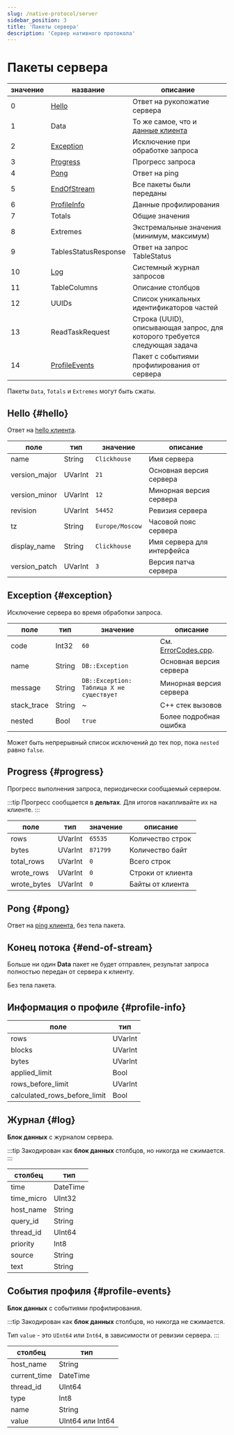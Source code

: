 ```yaml
---
slug: /native-protocol/server
sidebar_position: 3
title: 'Пакеты сервера'
description: 'Сервер нативного протокола'
---
```



# Пакеты сервера

| значение | название                        | описание                                                       |
|----------|---------------------------------|---------------------------------------------------------------|
| 0        | [Hello](#hello)                | Ответ на рукопожатие сервера                                 |
| 1        | Data                            | То же самое, что и [данные клиента](./client.md#data)           |
| 2        | [Exception](#exception)         | Исключение при обработке запроса                             |
| 3        | [Progress](#progress)           | Прогресс запроса                                             |
| 4        | [Pong](#pong)                   | Ответ на ping                                               |
| 5        | [EndOfStream](#end-of-stream)  | Все пакеты были переданы                                     |
| 6        | [ProfileInfo](#profile-info)    | Данные профилирования                                        |
| 7        | Totals                          | Общие значения                                              |
| 8        | Extremes                        | Экстремальные значения (минимум, максимум)                   |
| 9        | TablesStatusResponse            | Ответ на запрос TableStatus                                  |
| 10       | [Log](#log)                     | Системный журнал запросов                                    |
| 11       | TableColumns                    | Описание столбцов                                           |
| 12       | UUIDs                           | Список уникальных идентификаторов частей                     |
| 13       | ReadTaskRequest                 | Строка (UUID), описывающая запрос, для которого требуется следующая задача |
| 14       | [ProfileEvents](#profile-events)| Пакет с событиями профилирования от сервера                 |

Пакеты `Data`, `Totals` и `Extremes` могут быть сжаты.

## Hello {#hello}

Ответ на [hello клиента](./client.md#hello).

| поле          | тип      | значение        | описание               |
|---------------|----------|-----------------|-----------------------|
| name          | String   | `Clickhouse`    | Имя сервера           |
| version_major | UVarInt  | `21`            | Основная версия сервера|
| version_minor | UVarInt  | `12`            | Минорная версия сервера|
| revision      | UVarInt  | `54452`         | Ревизия сервера       |
| tz            | String   | `Europe/Moscow` | Часовой пояс сервера  |
| display_name  | String   | `Clickhouse`    | Имя сервера для интерфейса |
| version_patch | UVarInt  | `3`             | Версия патча сервера  |

## Exception {#exception}

Исключение сервера во время обработки запроса.

| поле        | тип     | значение                                   | описание                 |
|-------------|---------|-------------------------------------------|-------------------------|
| code        | Int32   | `60`                                      | См. [ErrorCodes.cpp][codes]. |
| name        | String  | `DB::Exception`                           | Основная версия сервера |
| message     | String  | `DB::Exception: Таблица X не существует` | Минорная версия сервера |
| stack_trace | String  | ~                                         | C++ стек вызовов       |
| nested      | Bool    | `true`                                    | Более подробная ошибка  |

Может быть непрерывный список исключений до тех пор, пока `nested` равно `false`.

[codes]: https://clickhouse.com/codebrowser/ClickHouse/src/Common/ErrorCodes.cpp.html "Список кодов ошибок"

## Progress {#progress}

Прогресс выполнения запроса, периодически сообщаемый сервером.

:::tip
Прогресс сообщается в **дельтах**. Для итогов накапливайте их на клиенте.
:::

| поле        | тип     | значение   | описание          |
|-------------|---------|------------|-------------------|
| rows        | UVarInt | `65535`    | Количество строк   |
| bytes       | UVarInt | `871799`   | Количество байт    |
| total_rows  | UVarInt | `0`        | Всего строк       |
| wrote_rows  | UVarInt | `0`        | Строки от клиента |
| wrote_bytes | UVarInt | `0`        | Байты от клиента  |

## Pong {#pong}

Ответ на [ping клиента](./client.md#ping), без тела пакета.

## Конец потока {#end-of-stream}

Больше ни один **Data** пакет не будет отправлен, результат запроса полностью передан от сервера к клиенту.

Без тела пакета.

## Информация о профиле {#profile-info}

| поле                         | тип     |
|------------------------------|---------|
| rows                         | UVarInt |
| blocks                       | UVarInt |
| bytes                        | UVarInt |
| applied_limit                | Bool    |
| rows_before_limit            | UVarInt |
| calculated_rows_before_limit | Bool    |

## Журнал {#log}

**Блок данных** с журналом сервера.

:::tip
Закодирован как **блок данных** столбцов, но никогда не сжимается.
:::

| столбец    | тип      |
|------------|----------|
| time       | DateTime |
| time_micro | UInt32   |
| host_name  | String   |
| query_id   | String   |
| thread_id  | UInt64   |
| priority   | Int8     |
| source     | String   |
| text       | String   |

## События профиля {#profile-events}

**Блок данных** с событиями профилирования.

:::tip
Закодирован как **блок данных** столбцов, но никогда не сжимается.

Тип `value` - это `UInt64` или `Int64`, в зависимости от ревизии сервера.
:::

| столбец       | тип              |
|---------------|------------------|
| host_name     | String           |
| current_time  | DateTime         |
| thread_id     | UInt64           |
| type          | Int8             |
| name          | String           |
| value         | UInt64 или Int64 |

